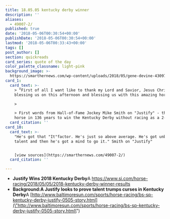 ```yaml
---
title: 18.05.05 kentucky derby winner
description: ''
aliases:
  - 49007-2/
published: true
date: '2018-05-06T00:30:54+00:00'
publishDate: '2018-05-06T00:30:54+00:00'
lastmod: '2018-05-06T00:33:43+00:00'
tags: []
post_author: []
section: quickreads
card_series: quote of the day
color_palette_classname: light-pink
background_image: >-
  https://smarthernews.com/wp-content/uploads/2018/05/gene-devine-430971-unsplash-scaled.jpg
card_1:
  card_text: >-
    > “First of all I want like to thank my Lord and Savior, Jesus Christ, for
    blessing us on this afternoon and blessing us with this amazing horse.”

    > 

    > First words from Hall-of-Fame Jockey Mike Smith on "Justify" - the first
    horse in 136 years to win the Kentucky Derby without racing as a 2-yr-old.
  card_citation: ''
card_10:
  card_text: >-
    "He's got that "It"factor. He's just so above average. He's got unbelievable
    talent and then he's got a mind to go it." Smith on "Justify"


    [view sources](https://smarthernews.com/49007-2/)
  card_citation: ''

---
```

*   **Justify Wins 2018 Kentucky Derby**A https://www.si.com/horse-racing/2018/05/05/2018-kentucky-derby-winner-results
*   **Background:A Justify looks to prove talent trumps curses in Kentucky Derby**A [http://www.baltimoresun.com/sports/horse-racing/bs-sp-kentucky-derby-justify-0505-story.html](\"http://www.baltimoresun.com/sports/horse-racing/bs-sp-kentucky-derby-justify-0505-story.html\")